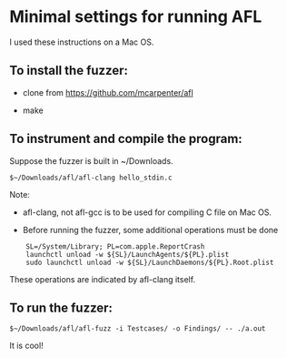 Minimal settings for running AFL
===============================

I used these instructions on a Mac OS. 

To install the fuzzer:
--------------------

- clone from https://github.com/mcarpenter/afl
 
- make 

To instrument and compile the program:
-------------------------

Suppose the fuzzer is built in ~/Downloads.

```
$~/Downloads/afl/afl-clang hello_stdin.c
```

Note:
- afl-clang, not afl-gcc is to be used for compiling C file on Mac OS. 

- Before running the fuzzer, some additional operations must be done

```
    SL=/System/Library; PL=com.apple.ReportCrash
    launchctl unload -w ${SL}/LaunchAgents/${PL}.plist
    sudo launchctl unload -w ${SL}/LaunchDaemons/${PL}.Root.plist
```
These operations are  indicated  by afl-clang itself. 

To run the fuzzer:
-----------------

```
$~/Downloads/afl/afl-fuzz -i Testcases/ -o Findings/ -- ./a.out
```

It is cool! 